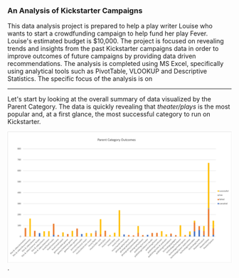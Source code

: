 ### An Analysis of Kickstarter Campaigns

This data analysis project is prepared to help a play writer Louise who wants to start a crowdfunding campaign to help fund her play Fever. Louise's estimated budget is $10,000. The project is focused on revealing trends and insights from the past Kickstarter campaigns data in order to improve outcomes of future campaigns by providing data driven recommendations.  The analysis is completed using MS Excel, specifically using analytical tools such as PivotTable, VLOOKUP and Descriptive Statistics. The specific focus of the analysis is on  

---
Let's start by looking at the overall summary of data visualized by the Parent Category. The data is quickly revealing that *theater/plays* is the most popular and, at a first glance, the most successful category to run on Kickstarter.

![Chart 1 - Parent Category Outcome](https://github.com/AnnaS0272/kickstarter-analysis/blob/master/Chart%201%20-%20Parent%20Category%20Outcome.png).

